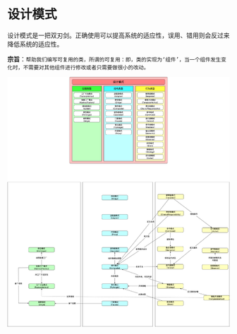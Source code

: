 # 设计模式
设计模式是一把双刃剑。正确使用可以提高系统的适应性，误用、错用则会反过来降低系统的适应性。

**宗旨**：`帮助我们编写可复用的类，所谓的可复用：即，类的实现为‘组件’，当一个组件发生变化时，不需要对其他组件进行修改或者只需要做很小的改动。`

![设计模式](media/%E8%AE%BE%E8%AE%A1%E6%A8%A1%E5%BC%8F.jpg)
